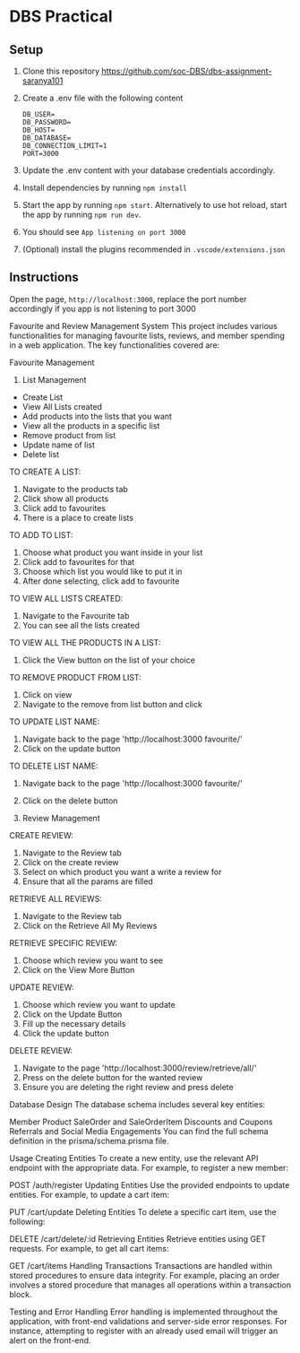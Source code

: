 # DBS Practical

## Setup

1. Clone this repository
https://github.com/soc-DBS/dbs-assignment-saranya101


2. Create a .env file with the following content

    ```
    DB_USER=
    DB_PASSWORD=
    DB_HOST=
    DB_DATABASE=
    DB_CONNECTION_LIMIT=1
    PORT=3000
    ```

3. Update the .env content with your database credentials accordingly.

4. Install dependencies by running `npm install`

5. Start the app by running `npm start`. Alternatively to use hot reload, start the app by running `npm run dev`.

6. You should see `App listening on port 3000`

8. (Optional) install the plugins recommended in `.vscode/extensions.json`

## Instructions

Open the page, `http://localhost:3000`, replace the port number accordingly if you app is not listening to port 3000



Favourite and Review Management System
This project includes various functionalities for managing favourite lists, reviews, and member spending in a web application. The key functionalities covered are:

Favourite Management

1. List Management
- Create List
- View All Lists created
- Add products into the lists that you want 
- View all the products in a specific list 
- Remove product from list 
- Update name of list 
- Delete list 

TO CREATE A LIST:
1. Navigate to the products tab
2. Click show all products
3. Click add to favourites
4. There is a place to create lists 

TO ADD TO LIST:
1. Choose what product you want inside in your list
2. Click add to favourites for that 
3. Choose which list you would like to put it in
4. After done selecting, click add to favourite 

TO VIEW ALL LISTS CREATED:
1. Navigate to the Favourite tab
2. You can see all the lists created 

TO VIEW ALL THE PRODUCTS IN A LIST:
1. Click the View button on the list of your choice 

TO REMOVE PRODUCT FROM LIST:
1. Click on view
2. Navigate to the remove from list button and click

TO UPDATE LIST NAME:
1. Navigate back to the page 'http://localhost:3000 favourite/' 
2. Click on the update button 

TO DELETE LIST NAME:
1.  Navigate back to the page 'http://localhost:3000 favourite/' 
2. Click on the delete button 


2. Review Management

CREATE REVIEW:
1. Navigate to the Review tab
2. Click on the create review 
3. Select on which product you want a write a review for 
4. Ensure that all the params are filled 

RETRIEVE ALL REVIEWS:
1. Navigate to the Review tab
2. Click on the Retrieve All My Reviews

RETRIEVE SPECIFIC REVIEW:
1. Choose which review you want to see 
2. Click on the View More Button

UPDATE REVIEW:
1. Choose which review you want to update
2. Click on the Update Button
3. Fill up the necessary details
4. Click the update button 

DELETE REVIEW:
1. Navigate to the page 'http://localhost:3000/review/retrieve/all/'
2. Press on the delete button for the wanted review 
3. Ensure you are deleting the right review and press delete 


Database Design
The database schema includes several key entities:

Member
Product
SaleOrder and SaleOrderItem
Discounts and Coupons
Referrals and Social Media Engagements
You can find the full schema definition in the prisma/schema.prisma file.

Usage
Creating Entities
To create a new entity, use the relevant API endpoint with the appropriate data. For example, to register a new member:


POST /auth/register
Updating Entities
Use the provided endpoints to update entities. For example, to update a cart item:


PUT /cart/update
Deleting Entities
To delete a specific cart item, use the following:


DELETE /cart/delete/:id
Retrieving Entities
Retrieve entities using GET requests. For example, to get all cart items:


GET /cart/items
Handling Transactions
Transactions are handled within stored procedures to ensure data integrity. For example, placing an order involves a stored procedure that manages all operations within a transaction block.

Testing and Error Handling
Error handling is implemented throughout the application, with front-end validations and server-side error responses. For instance, attempting to register with an already used email will trigger an alert on the front-end.